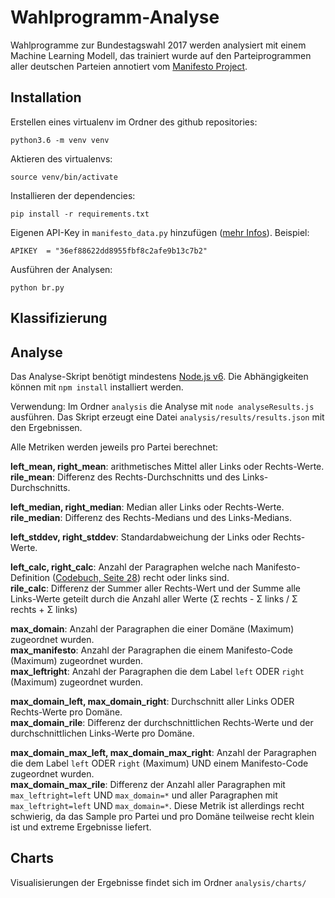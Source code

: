 # Wahlprogramm-Analyse
Wahlprogramme zur Bundestagswahl 2017 werden analysiert mit einem Machine Learning Modell, das trainiert wurde auf den Parteiprogrammen aller deutschen Parteien annotiert vom [Manifesto Project](https://manifestoproject.wzb.eu/).

## Installation
Erstellen eines virtualenv im Ordner des github repositories:

  `python3.6 -m venv venv`

Aktieren des virtualenvs:

  `source venv/bin/activate`

Installieren der dependencies:

  `pip install -r requirements.txt`

Eigenen API-Key in `manifesto_data.py` hinzufügen ([mehr Infos](https://manifestoproject.wzb.eu/information/documents/api)). Beispiel:

  `APIKEY  = "36ef88622dd8955fbf8c2afe9b13c7b2"`

Ausführen der Analysen:

  `python br.py`

## Klassifizierung

## Analyse
Das Analyse-Skript benötigt mindestens [Node.js v6](https://nodejs.org/en/). Die Abhängigkeiten können mit `npm install` installiert werden.

Verwendung: Im Ordner `analysis` die Analyse mit `node analyseResults.js` ausführen. Das Skript erzeugt eine Datei `analysis/results/results.json` mit den Ergebnissen.

Alle Metriken werden jeweils pro Partei berechnet:

**left_mean, right_mean**: arithmetisches Mittel aller Links oder Rechts-Werte.  
**rile_mean**: Differenz des Rechts-Durchschnitts und des Links-Durchschnitts.

**left_median, right_median**: Median aller Links oder Rechts-Werte.  
**rile_median**: Differenz des Rechts-Medians und des Links-Medians.

**left_stddev, right_stddev**: Standardabweichung der Links oder Rechts-Werte.

**left_calc, right_calc**: Anzahl der Paragraphen welche nach Manifesto-Definition ([Codebuch, Seite 28](https://manifestoproject.wzb.eu/down/documentation/codebook_MPDataset_MPDS2015a.pdf)) recht oder links sind.  
**rile_calc**: Differenz der Summer aller Rechts-Wert und der Summe alle Links-Werte geteilt durch die Anzahl aller Werte (Σ rechts -  Σ links / Σ rechts + Σ links)

**max_domain**: Anzahl der Paragraphen die einer Domäne (Maximum) zugeordnet wurden.  
**max_manifesto**: Anzahl der Paragraphen die einem Manifesto-Code (Maximum) zugeordnet wurden.  
**max_leftright**: Anzahl der Paragraphen die dem Label `left` ODER `right` (Maximum) zugeordnet wurden.

**max_domain_left, max_domain_right**: Durchschnitt aller Links ODER Rechts-Werte pro Domäne.  
**max_domain_rile**: Differenz der durchschnittlichen Rechts-Werte und der durchschnittlichen Links-Werte pro Domäne.

**max_domain_max_left, max_domain_max_right**: Anzahl der Paragraphen die dem Label `left` ODER `right` (Maximum) UND einem Manifesto-Code zugeordnet wurden.  
**max_domain_max_rile**: Differenz der Anzahl aller Paragraphen mit `max_leftright=left` UND `max_domain=*` und aller Paragraphen mit `max_leftright=left` UND `max_domain=*`. Diese Metrik ist allerdings recht schwierig, da das Sample pro Partei und pro Domäne teilweise recht klein ist und extreme Ergebnisse liefert.

## Charts
Visualisierungen der Ergebnisse findet sich im Ordner `analysis/charts/`
